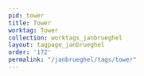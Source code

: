 ```yaml
---
pid: tower
title: Tower
worktag: Tower
collection: worktags_janbrueghel
layout: tagpage_janbrueghel
order: '172'
permalink: "/janbrueghel/tags/tower"
---
```


